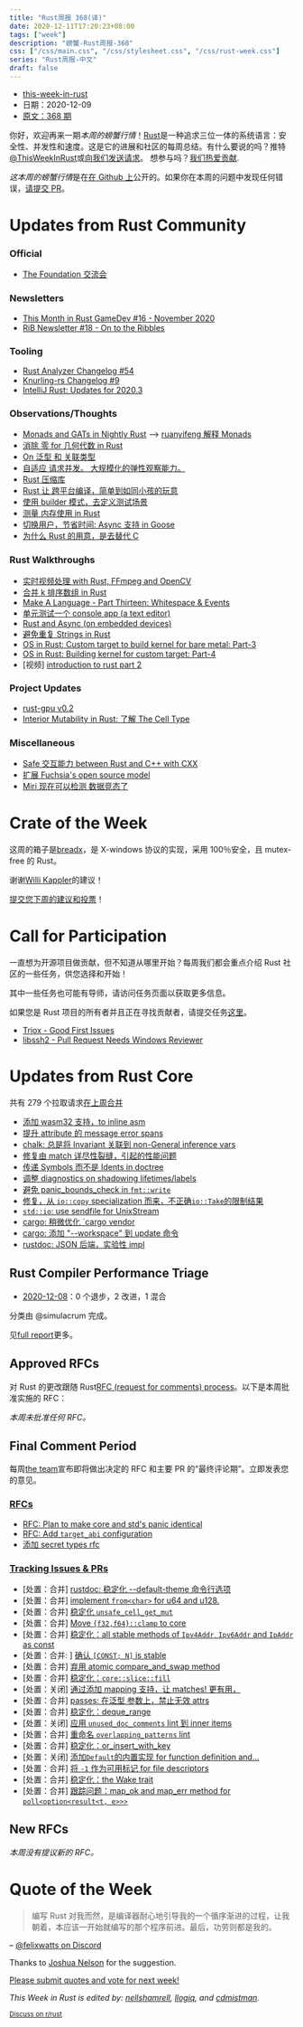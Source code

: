 ```yaml
---
title: "Rust周报 368(译)"
date: 2020-12-11T17:20:23+08:00
tags: ["week"]
description: "螃蟹-Rust周报-368"
css: ["/css/main.css", "/css/stylesheet.css", "/css/rust-week.css"]
series: "Rust周报-中文"
draft: false
---
```


- [this-week-in-rust](https://this-week-in-rust.org)
- 日期：2020-12-09
- [原文：368 期](https://this-week-in-rust.org/blog/2020/12/09/this-week-in-rust-368/)

你好，欢迎再来一期*本周的螃蟹行情*！[Rust](http://rust-lang.org)是一种追求三位一体的系统语言：安全性、并发性和速度。这是它的进展和社区的每周总结。有什么要说的吗？推特[@ThisWeekInRust](https://twitter.com/ThisWeekInRust)或[向我们发送请求](https://github.com/cmr/this-week-in-rust)。 想参与吗？[我们热爱贡献](https://github.com/rust-lang/rust/blob/master/CONTRIBUTING.md).

*这本周的螃蟹行情*是在[在 Github 上](https://github.com/cmr/this-week-in-rust)公开的。如果你在本周的问题中发现任何错误，[请提交 PR](https://github.com/cmr/this-week-in-rust/pulls)。

# Updates from Rust Community

### Official

- [The Foundation 交流会](https://blog.rust-lang.org/2020/12/07/the-foundation-conversation.html)

### Newsletters

- [This Month in Rust GameDev #16 - November 2020](https://rust-gamedev.github.io/posts/newsletter-016/)
- [RiB Newsletter #18 - On to the Ribbles](https://www.reddit.com/r/rust/comments/k6cka7/rib_newsletter_18_on_to_the_ribbles/)

### Tooling

- [Rust Analyzer Changelog #54](https://rust-analyzer.github.io/thisweek/2020/12/07/changelog-54.html)
- [Knurling-rs Changelog #9](https://ferrous-systems.com/blog/knurling-changelog-9/)
- [IntelliJ Rust: Updates for 2020.3](https://blog.jetbrains.com/clion/2020/12/intellij-rust-updates-for-2020-3/)

### Observations/Thoughts

- [Monads and GATs in Nightly Rust](https://www.fpcomplete.com/blog/monads-gats-nightly-rust/) --> [ruanyifeng 解释 Monads](https://ruanyifeng.com/blog/2015/07/monad.html)
- [消除 零 for 几何代数 in Rust](https://fanf.dreamwidth.org/134024.html)
- [On 泛型 和 关联类型](https://blog.thomasheartman.com/posts/on-generics-and-associated-types)
- [自适应 请求并发。 大规模化的弹性观察能力。](https://vector.dev/blog/adaptive-request-concurrency/)
- [Rust 压缩库](https://blog.logrocket.com/rust-compression-libraries/)
- [Rust 让 跨平台编译，简单到如同小孩的玩意](https://www.marcoieni.com/2020/12/rust-makes-cross-compilation-childs-play/)
- [使用 builder 模式，去定义测试场景](https://jmmv.dev/2020/12/builder-pattern-for-tests.html)
- [测量 内存使用 in Rust](https://rust-analyzer.github.io/blog/2020/12/04/measuring-memory-usage-in-rust.html)
- [切换用户，节省时间: Async 支持 in Goose](https://www.tag1consulting.com/blog/saving-time-switching-users-async-support-goose)
- [为什么 Rust 的用意，是去替代 C](https://evrone.com/rust-vs-c)

### Rust Walkthroughs

- [实时视频处理 with Rust, FFmpeg and OpenCV](https://subvisual.com/blog/posts/real-time-video-processing-with-rust-ffmpeg-opencv/)
- [合并 k 排序数组 in Rust](https://dev.to/creativcoder/merge-k-sorted-arrays-in-rust-1b2f)
- [Make A Language - Part Thirteen: Whitespace & Events](https://arzg.github.io/lang/13/)
- [单元测试一个 console app (a text editor)](https://jmmv.dev/2020/12/unit-testing-a-console-app.html)
- [Rust and Async (on embedded devices)](https://blog.drogue.io/rust-and-async/)
- [避免重复 Strings in Rust](https://www.fpcomplete.com/blog/avoiding-duplicating-strings-rust/)
- [OS in Rust: Custom target to build kernel for bare metal: Part-3](https://blog.knoldus.com/os-in-rust-custom-target-to-build-kernel-for-a-bare-metal-part-3/)
- [OS in Rust: Building kernel for custom target: Part-4](https://blog.knoldus.com/os-in-rust-building-kernel-for-custom-target-part-4/)
- \[视频] [introduction to rust part 2](https://youtu.be/lLWchWTUFOQ)

### Project Updates

- [rust-gpu v0.2](https://github.com/EmbarkStudios/rust-gpu/releases/tag/v0.2)
- [Interior Mutability in Rust: 了解 The Cell Type](https://ibraheem.ca/posts/rust-interior-mutability-understanding-cell)

### Miscellaneous

- [Safe 交互能力 between Rust and C++ with CXX](https://www.infoq.com/news/2020/12/cpp-rust-interop-cxx/)
- [扩展 Fuchsia's open source model](https://opensource.googleblog.com/2020/12/expanding-fuchsias-open-source-model.html)
- [Miri 现在可以检测 数据竞态了](https://www.reddit.com/r/rust/comments/k75tez/miri_can_now_detect_data_races/)

# Crate of the Week

这周的箱子是[breadx](https://github.com/not-a-seagull/breadx)，是 X-windows 协议的实现，采用 100％安全，且 mutex-free 的 Rust。

谢谢[Willi Kappler](https://users.rust-lang.org/t/crate-of-the-week/2704/851)的建议！

[提交您下周的建议和投票][submit_crate]！

[submit_crate]: https://users.rust-lang.org/t/crate-of-the-week/2704

# Call for Participation

一直想为开源项目做贡献，但不知道从哪里开始？每周我们都会重点介绍 Rust 社区的一些任务，供您选择和开始！

其中一些任务也可能有导师，请访问任务页面以获取更多信息。

如果您是 Rust 项目的所有者并且正在寻找贡献者，请提交任务[这里][guidelines]。

- [Triox - Good First Issues](https://github.com/AaronErhardt/Triox/labels/good%20first%20issue)
- [libssh2 - Pull Request Needs Windows Reviewer](https://github.com/libssh2/libssh2/pull/517)

[guidelines]: https://users.rust-lang.org/t/twir-call-for-participation/4821

# Updates from Rust Core

共有 279 个拉取请求[在上周合并][merged]

[merged]: https://github.com/search?q=is%3Apr+org%3Arust-lang+is%3Amerged+merged%3A2020-11-30..2020-12-07

- [添加 wasm32 支持，to inline asm](https://github.com/rust-lang/rust/pull/78684)
- [提升 attribute 的 message error spans](https://github.com/rust-lang/rust/pull/79509)
- [chalk: 总是将 Invariant 关联到 non-General inference vars](https://github.com/rust-lang/chalk/pull/659)
- [修复由 match 详尽性裂缝，引起的性能问题](https://github.com/rust-lang/rust/pull/79680)
- [传递 Symbols 而不是 Idents in doctree](https://github.com/rust-lang/rust/pull/79623)
- [调整 diagnostics on shadowing lifetimes/labels](https://github.com/rust-lang/rust/pull/79620)
- [避免 panic_bounds_check in `fmt::write`](https://github.com/rust-lang/rust/pull/78122)
- [修复，从 `io::copy` specialization 而来，不正确`io::Take`的限制结果](https://github.com/rust-lang/rust/pull/79650)
- [`std::io`: use sendfile for UnixStream](https://github.com/rust-lang/rust/pull/79600)
- [cargo: 稍微优化 \`cargo vendor](https://github.com/rust-lang/cargo/pull/8937)
- [cargo: 添加 "--workspace" 到 update 命令](https://github.com/rust-lang/cargo/pull/8725)
- [rustdoc: JSON 后端，实验性 impl](https://github.com/rust-lang/rust/pull/79539)

## Rust Compiler Performance Triage

- [2020-12-08](https://github.com/rust-lang/rustc-perf/blob/master/triage/2020-12-08.md)：0 个退步，2 改进，1 混合

分类由 @simulacrum 完成。

见[full report](https://github.com/rust-lang/rustc-perf/blob/master/triage/2020-12-08.md)更多。

## Approved RFCs

对 Rust 的更改跟随 Rust[RFC (request for comments) process](https://github.com/rust-lang/rfcs#rust-rfcs)。以下是本周批准实施的 RFC：

_本周未批准任何 RFC。_

## Final Comment Period

每周[the team](https://www.rust-lang.org/team.html)宣布即将做出决定的 RFC 和主要 PR 的“最终评论期”。立即发表您的意见。

### [RFCs](https://github.com/rust-lang/rfcs/labels/final-comment-period)

- [RFC: Plan to make core and std's panic identical](https://github.com/rust-lang/rfcs/pull/3007)
- [RFC: Add `target_abi` configuration](https://github.com/rust-lang/rfcs/pull/2992)
- [添加 secret types rfc](https://github.com/rust-lang/rfcs/pull/2859)

### [Tracking Issues & PRs](https://github.com/rust-lang/rust/labels/final-comment-period)

- \[处置：合并] [rustdoc: 稳定化 --default-theme 命令行选项](https://github.com/rust-lang/rust/pull/79642)
- \[处置：合并] [implement `from<char>` for u64 and u128.](https://github.com/rust-lang/rust/pull/79502)
- \[处置：合并] [稳定化 `unsafe_cell_get_mut`](https://github.com/rust-lang/rust/pull/79485)
- \[处置：合并] [Move `{f32,f64}::clamp` to core](https://github.com/rust-lang/rust/pull/79473)
- \[处置：合并] [稳定化：all stable methods of `Ipv4Addr`, `Ipv6Addr` and `IpAddr` as const](https://github.com/rust-lang/rust/pull/79342)
- \[处置：合并: ] [确认 `[CONST; N]` is stable](https://github.com/rust-lang/rust/pull/79270)
- \[处置：合并] [弃用 atomic compare_and_swap method](https://github.com/rust-lang/rust/pull/79261)
- \[处置：合并] [稳定化：`core::slice::fill`](https://github.com/rust-lang/rust/pull/79213)
- \[处置：关闭] [通过添加 mapping 支持，让 matches! 更有用，](https://github.com/rust-lang/rust/pull/79188)
- \[处置：合并] [passes: 在泛型 参数上，禁止无效 attrs](https://github.com/rust-lang/rust/pull/79073)
- \[处置：合并] [稳定化：deque_range](https://github.com/rust-lang/rust/pull/79022)
- \[处置：关闭] [应用 `unused_doc_comments` lint 到 inner items](https://github.com/rust-lang/rust/pull/78367)
- \[处置：合并] [重命名 `overlapping_patterns` lint](https://github.com/rust-lang/rust/pull/78242)
- \[处置：合并] [稳定化：or_insert_with_key](https://github.com/rust-lang/rust/pull/78083)
- \[处置：关闭] [添加`Default`的内置实现 for function definition and… ](https://github.com/rust-lang/rust/pull/77688)
- \[处置：合并] [将 `-1` 作为可用标记 for file descriptors](https://github.com/rust-lang/rust/pull/74699)
- \[处置：合并] [稳定化：the Wake trait](https://github.com/rust-lang/rust/pull/74304)
- \[处置：合并] [跟踪问题：map_ok and map_err method for `poll<option<result<t, e>>>`](https://github.com/rust-lang/rust/issues/63514)

## New RFCs

_本周没有提议新的 RFC。_

# Quote of the Week

> 编写 Rust 对我而然，是编译器耐心地引导我的一个循序渐进的过程，让我朝着，本应该一开始就编写的那个程序前进。最后，功劳则都是我的。

– [@felixwatts on Discord](https://discord.com/channels/442252698964721669/448238009733742612/783395725991084074)

Thanks to [Joshua Nelson](https://users.rust-lang.org/t/twir-quote-of-the-week/328/972) for the suggestion.

[Please submit quotes and vote for next week!](https://users.rust-lang.org/t/twir-quote-of-the-week/328)

_This Week in Rust is edited by: [nellshamrell](https://github.com/nellshamrell), [llogiq](https://github.com/llogiq), and [cdmistman](https://github.com/cdmistman)._

<small>[Discuss on r/rust](https://www.reddit.com/r/rust/comments/ka8fvg/this_week_in_rust_368/)</small>
